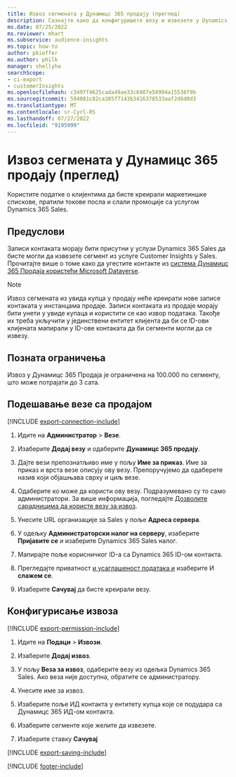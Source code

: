 ```yaml
---
title: Извоз сегмената у Дyнамицс 365 продају (преглед)
description: Сазнајте како да конфигуришете везу и извезете у Dynamics 365 Sales.
ms.date: 07/25/2022
ms.reviewer: mhart
ms.subservice: audience-insights
ms.topic: how-to
author: pkieffer
ms.author: philk
manager: shellyha
searchScope:
- ci-export
- customerInsights
ms.openlocfilehash: c3497f4625cada49ae33c6987e58994a15536f9b
ms.sourcegitcommit: 594081c82ca385f7143b3416378533aaf2d6d0d3
ms.translationtype: MT
ms.contentlocale: sr-Cyrl-RS
ms.lasthandoff: 07/27/2022
ms.locfileid: "9195999"
---
```

# <a name="export-segments-to-dynamics-365-sales-preview"></a>Извоз сегмената у Дyнамицс 365 продају (преглед)

Користите податке о клијентима да бисте креирали маркетиншке спискове, пратили токове посла и слали промоције са услугом Dynamics 365 Sales.

## <a name="prerequisites"></a>Предуслови

Записи контаката морају бити присутни у услузи Dynamics 365 Sales да бисте могли да извезете сегмент из услуге Customer Insights у Sales. Прочитајте више о томе како да угестите контакте из [система Дyнамицс 365 Продаја користећи Microsoft Dataverse](connect-dataverse-managed-lake.md).

   > [!NOTE]
   > Извоз сегмената из увида купца у продају неће креирати нове записе контаката у инстанцама продаје. Записи контаката из продаје морају бити унети у увиде купаца и користити се као извор података. Такође их треба укључити у јединствени ентитет клијента да би се ID-ови клијената мапирали у ID-ове контаката да би сегменти могли да се извезу.

## <a name="known-limitations"></a>Позната ограничења

Извоз у Дyнамицс 365 Продаја је ограничена на 100.000 по сегменту, што може потрајати до 3 сата.

## <a name="set-up-connection-to-sales"></a>Подешавање везе са продајом

[!INCLUDE [export-connection-include](includes/export-connection-admn.md)]

1. Идите на **Администратор** > **Везе**.

1. Изаберите **Додај везу** и одаберите **Дyнамицс 365 продају**.

1. Дајте вези препознатљиво име у пољу **Име за приказ**. Име за приказ и врста везе описују ову везу. Препоручујемо да одаберете назив који објашњава сврху и циљ везе.

1. Одаберите ко може да користи ову везу. Подразумевано су то само администратори. За више информација, погледајте [Дозволите сарадницима да користе везу за извоз](connections.md#allow-contributors-to-use-a-connection-for-exports).

1. Унесите URL организације за Sales у поље **Адреса сервера**.

1. У одељку **Администраторски налог на серверу**, изаберите **Пријавите се** и изаберите Dynamics 365 Sales налог.

1. Мапирајте поље корисничког ID-а са Dynamics 365 ID-ом контакта.

1. Прегледајте приватност [и усаглашеност података и](connections.md#data-privacy-and-compliance) изаберите И **слажем се**.

1. Изаберите **Сачувај** да бисте креирали везу.

## <a name="configure-an-export"></a>Конфигурисање извоза

[!INCLUDE [export-permission-include](includes/export-permission.md)]

1. Идите на **Подаци** > **Извози**.

1. Изаберите **Додај извоз**.

1. У пољу **Веза за извоз**, одаберите везу из одељка Dynamics 365 Sales. Ако веза није доступна, обратите се администратору.

1. Унесите име за извоз.

1. Изаберите поље ИД контакта у ентитету купца које се подудара са Дyнамицс 365 ИД-ом контакта.

1. Изаберите сегменте које желите да извезете.

1. Изаберите ставку **Сачувај**

[!INCLUDE [export-saving-include](includes/export-saving.md)]

[!INCLUDE [footer-include](includes/footer-banner.md)]
